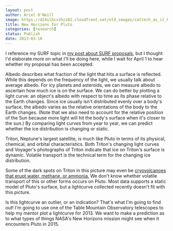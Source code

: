 ```yaml
---
layout: post
author: Ariel O'Neill
image: https://d24slhcvzhzz82.cloudfront.net/old_images/caltech_as_it_happens/6a0105349b8251970b017d41b2ec97970c.jpg
title: New Horizons for Pluto
categories: [research]
status: Publish
date: 2013-03-16
---
```



I reference my SURF topic in <a href="https://caltech.typepad.com/caltech_as_it_happens/2013/02/final-surfing-but-not-like-the-beach-boys.html" target="_self">my post about SURF proposals</a>, but I thought I'd elaborate more on what I'll be doing here, while I wait for April 1 to hear whether my proposal has been accepted.

Albedo describes what fraction of the light that hits a surface is reflected. While this depends on the frequency of the light, we usually talk about average albedo. For icy planets and asteroids, we can measure albedo to ascertain how much ice is on the surface. We can do better by plotting a light curve: an object's albedo with respect to time as its phase relative to the Earth changes. Since ice usually isn't distributed evenly over a body's surface, the albedo varies as the relative orientations of the body to the Earth changes. (Note that we also need to account for the relative position of the Sun because more light will hit the body's surface when it's closer to the sun.) By comparing light curves from year to year, we can predict whether the ice distribution is changing or static.

Triton, Neptune's largest satellite, is much like Pluto in terms of its physical, chemical, and orbital characteristics. Both Triton's changing light curves and Voyager's photographs of Triton indicate that ice on Triton's surface is dynamic. Volatile transport is the technical term for the changing ice distribution.

Some of the dark spots on Triton in this picture may even be <a href="https://en.wikipedia.org/wiki/Cryovolcano" target="_self">cryovolcanoes that erupt water, methane, or ammonia.</a> We don't know whether volatile transport of this or other forms occurs on Pluto. Most data supports a static model of Pluto's surface, but a lightcurve collected recently doesn't fit with this picture.

Is this lightcurve an outlier, or an indication? That's what I'm going to find out! I'm going to use one of the Table Mountain Observatory telescopes to help my mentor plot a lightcurve for 2013. We want to make a prediction as to what types of things NASA's New Horizons mission might see when it encounters Pluto in 2015.

